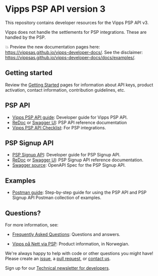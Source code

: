<!-- START_METADATA
---
title: Introduction
sidebar_position: 1
---
END_METADATA -->

# Vipps PSP API version 3

This repository contains developer resources for the Vipps PSP API v3.

Vipps does not handle the settlements for PSP integrations. These are handled by the PSP.

<!-- START_COMMENT -->

💥 Preview the new documentation pages here: <https://vippsas.github.io/vipps-developer-docs/>.
See the disclaimer: <https://vippsas.github.io/vipps-developer-docs/docs/examples/>.

<!-- END_COMMENT -->

## Getting started

Review the [Getting Started](https://github.com/vippsas/vipps-developers/blob/master/vipps-getting-started.md) pages for information about API keys, product activation, contact information, contribution guidelines, etc.

## PSP API

* [Vipps PSP API guide](vipps-psp-api.md): Developer guide for Vipps PSP API.
* [ReDoc](https://vippsas.github.io/vipps-developer-docs/api/psp) or [Swagger UI](https://vippsas.github.io/vipps-psp-api): PSP API reference documentation
* [Vipps PSP API Checklist](vipps-psp-api-checklist.md): For PSP integrations.

## PSP Signup API

* [PSP Signup API](vipps-psp-signup-api.md): Developer guide for PSP Signup API.
* [ReDoc](https://vippsas.github.io/vipps-developer-docs/api/psp-signup) or [Swagger UI](https://vippsas.github.io/vipps-psp-api/signup): PSP Signup API reference documentation.
* [Swagger source](./docs/signup/swagger.yaml): OpenAPI Spec for the PSP Signup API.

## Examples

* [Postman guide](vipps-psp-postman.md): Step-by-step guide for using the PSP API and PSP Signup API Postman collection of examples.

## Questions?

For more information, see:

* [Frequently Asked Questions](vipps-psp-api-faq.md): Questions and answers.

* [Vipps på Nett via PSP](https://vipps.no/produkter-og-tjenester/bedrift/ta-betalt-paa-nett/ta-betalt-paa-nett/#kom-i-gang-med-vipps-pa-nett-category-2): Product information, in Norwegian.

We're always happy to help with code or other questions you might have!
Please create an [issue](https://github.com/vippsas/vipps-psp-api/issues),
a [pull request](https://github.com/vippsas/vipps-psp-api/pulls),
or [contact us](https://github.com/vippsas/vipps-developers/blob/master/contact.md).

Sign up for our [Technical newsletter for developers](https://github.com/vippsas/vipps-developers/tree/master/newsletters).
